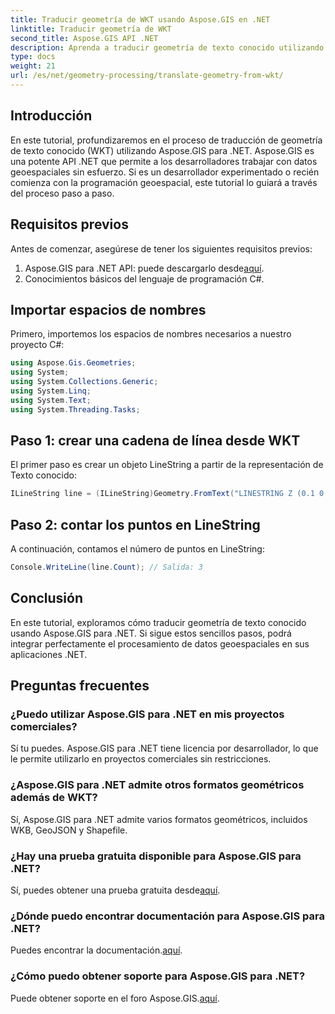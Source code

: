 ```yaml
---
title: Traducir geometría de WKT usando Aspose.GIS en .NET
linktitle: Traducir geometría de WKT
second_title: Aspose.GIS API .NET
description: Aprenda a traducir geometría de texto conocido utilizando Aspose.GIS para .NET. Un tutorial paso a paso para una integración perfecta.
type: docs
weight: 21
url: /es/net/geometry-processing/translate-geometry-from-wkt/
---
```

## Introducción
En este tutorial, profundizaremos en el proceso de traducción de geometría de texto conocido (WKT) utilizando Aspose.GIS para .NET. Aspose.GIS es una potente API .NET que permite a los desarrolladores trabajar con datos geoespaciales sin esfuerzo. Si es un desarrollador experimentado o recién comienza con la programación geoespacial, este tutorial lo guiará a través del proceso paso a paso.
## Requisitos previos
Antes de comenzar, asegúrese de tener los siguientes requisitos previos:
1.  Aspose.GIS para .NET API: puede descargarlo desde[aquí](https://releases.aspose.com/gis/net/).
2. Conocimientos básicos del lenguaje de programación C#.

## Importar espacios de nombres
Primero, importemos los espacios de nombres necesarios a nuestro proyecto C#:
```csharp
using Aspose.Gis.Geometries;
using System;
using System.Collections.Generic;
using System.Linq;
using System.Text;
using System.Threading.Tasks;
```
## Paso 1: crear una cadena de línea desde WKT
El primer paso es crear un objeto LineString a partir de la representación de Texto conocido:
```csharp
ILineString line = (ILineString)Geometry.FromText("LINESTRING Z (0.1 0.2 0.3, 1 2 1, 12 23 2)");
```
## Paso 2: contar los puntos en LineString
A continuación, contamos el número de puntos en LineString:
```csharp
Console.WriteLine(line.Count); // Salida: 3
```

## Conclusión
En este tutorial, exploramos cómo traducir geometría de texto conocido usando Aspose.GIS para .NET. Si sigue estos sencillos pasos, podrá integrar perfectamente el procesamiento de datos geoespaciales en sus aplicaciones .NET.
## Preguntas frecuentes
### ¿Puedo utilizar Aspose.GIS para .NET en mis proyectos comerciales?
Sí tu puedes. Aspose.GIS para .NET tiene licencia por desarrollador, lo que le permite utilizarlo en proyectos comerciales sin restricciones.
### ¿Aspose.GIS para .NET admite otros formatos geométricos además de WKT?
Sí, Aspose.GIS para .NET admite varios formatos geométricos, incluidos WKB, GeoJSON y Shapefile.
### ¿Hay una prueba gratuita disponible para Aspose.GIS para .NET?
Sí, puedes obtener una prueba gratuita desde[aquí](https://releases.aspose.com/).
### ¿Dónde puedo encontrar documentación para Aspose.GIS para .NET?
 Puedes encontrar la documentación.[aquí](https://reference.aspose.com/gis/net/).
### ¿Cómo puedo obtener soporte para Aspose.GIS para .NET?
 Puede obtener soporte en el foro Aspose.GIS.[aquí](https://forum.aspose.com/c/gis/33).